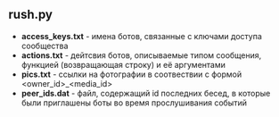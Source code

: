 ## rush.py
  - **access_keys.txt** - имена ботов, связанные с ключами доступа сообщества
  - **actions.txt** - дейтсвия ботов, описываемые типом сообщения, функцией (возвращающая строку) и её аргументами
  - **pics.txt** - ссылки на фотографии в соотвествии с формой <type><owner_id>_<media_id>
  - **peer_ids.dat** - файл, содержащий id последних бесед, в которые были приглашены боты во время прослушивания событий
